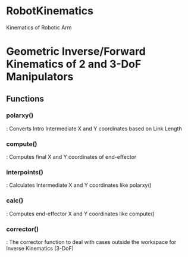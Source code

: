 # RobotKinematics
Kinematics of Robotic Arm

<h1> Geometric Inverse/Forward Kinematics of 2 and 3-DoF Manipulators</h1>

<h2> Functions </h2>
<h3> polarxy() </h3> : Converts Intro Intermediate X and Y coordinates based on Link Length
<h3> compute() </h3> : Computes final X and Y coordinates of end-effector
<h3> interpoints() </h3>: Calculates Intermediate X and Y coordinates like polarxy()
<h3> calc() </h3> : Computes end-effector X and Y coordinates like compute()
<h3> corrector() </h3> : The corrector function to deal with cases outside the workspace for Inverse Kinematics (3-DoF)
